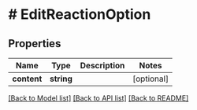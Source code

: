 # # EditReactionOption

## Properties

Name | Type | Description | Notes
------------ | ------------- | ------------- | -------------
**content** | **string** |  | [optional]

[[Back to Model list]](../../README.md#models) [[Back to API list]](../../README.md#endpoints) [[Back to README]](../../README.md)
